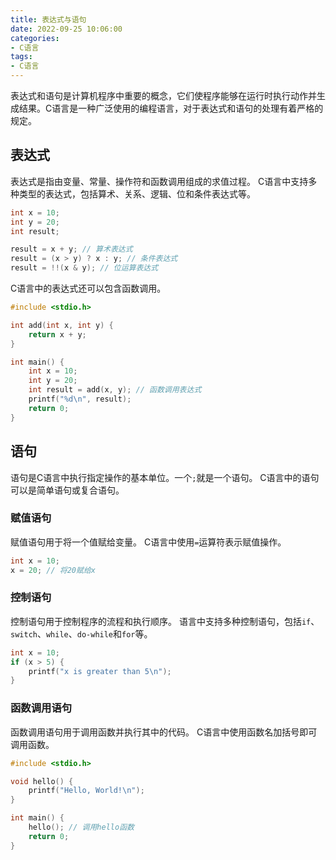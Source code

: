 ```yaml
---
title: 表达式与语句
date: 2022-09-25 10:06:00
categories:
- C语言
tags:
- C语言
---
```


表达式和语句是计算机程序中重要的概念，它们使程序能够在运行时执行动作并生成结果。C语言是一种广泛使用的编程语言，对于表达式和语句的处理有着严格的规定。

## 表达式

表达式是指由变量、常量、操作符和函数调用组成的求值过程。
C语言中支持多种类型的表达式，包括算术、关系、逻辑、位和条件表达式等。

```c
int x = 10;
int y = 20;
int result;

result = x + y; // 算术表达式
result = (x > y) ? x : y; // 条件表达式
result = !!(x & y); // 位运算表达式
```

C语言中的表达式还可以包含函数调用。

```c
#include <stdio.h>

int add(int x, int y) {
    return x + y;
}

int main() {
    int x = 10;
    int y = 20;
    int result = add(x, y); // 函数调用表达式
    printf("%d\n", result);
    return 0;
}
```

## 语句

语句是C语言中执行指定操作的基本单位。一个`;`就是一个语句。
C语言中的语句可以是简单语句或复合语句。

### 赋值语句

赋值语句用于将一个值赋给变量。
C语言中使用`=`运算符表示赋值操作。

```c
int x = 10;
x = 20; // 将20赋给x
```

### 控制语句

控制语句用于控制程序的流程和执行顺序。
语言中支持多种控制语句，包括`if`、`switch`、`while`、`do-while`和`for`等。
 
```c
int x = 10;
if (x > 5) {
    printf("x is greater than 5\n");
}
```

### 函数调用语句

函数调用语句用于调用函数并执行其中的代码。
C语言中使用函数名加括号即可调用函数。

```c
#include <stdio.h>

void hello() {
    printf("Hello, World!\n");
}

int main() {
    hello(); // 调用hello函数
    return 0;
}
```